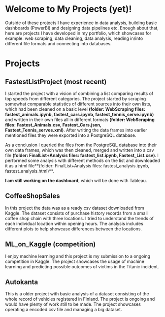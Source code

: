 # Welcome to My Projects (yet)!

Outside of these projects I have experience in data analysis, building basic dashboards (PowerBI) and designing data pipelines etc. Enough about that, here are projects I have developed in my portfolio, which showcases for example: web scraping, data cleaning, data analysis, reading in/into different file formats and connecting into databases. 


# Projects

## FastestListProject (most recent)

I started the project with a vision of combining a list comparing results of top speeds from different categories. The project started by scraping somewhat comparable statistics of different sources into their own lists, which had been cleaned on a basic level **(folder: WebScraping files: fastest_animals.ipynb, fastest_cars.ipynb, fastest_tennis_serve.ipynb)** and written in their own files all in different formats **(folder: WebScraping files: Fastest_Animals.csv, Fastest_Cars.json, Fastest_Tennis_serves.xml)**. After writing the data frames into earlier mentioned files they were exported into a PostgreSQL database.

As a conclusion I queried the files from the PostgreSQL database into their own data frames, which was then cleaned, merged and written into a csv file **(folder: FinalList+Analysis files: fastest_list.ipynb, Fastest_List.csv)**. I performed some analysis with different methods on the list and downloaded it as a html file**(folder: FinalList+Analysis files: fastest_analysis.ipynb, fastest_analysis.html)**.

**I am still working on the dashboard**, which will be done with Tableau. 

## CoffeeShopSales

In this project the data was as a ready csv dataset downloaded from Kaggle. The dataset consists of purchase history records from a small coffee shop chain with three locations. I tried to understand the trends of each individual location within opening hours. The analysis includes different plots to help showcase differences between the locations. 

## ML_on_Kaggle (competition)

I enjoy machine learning and this project is my submission to a ongoing competition in Kaggle. The project showcases the usage of machine learning and predicting possible outcomes of victims in the Titanic incident.

## Autokanta

This is a older project with basic analysis of a dataset consisting of the whole record of vehicles registered in Finland. The project is ongoing and would have plenty of work still to be made. The project showcases operating a encoded csv file and managing a big dataset. 

